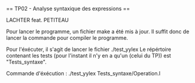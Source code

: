  == TP02 - Analyse syntaxique des expressions ==
 
LACHTER feat. PETITEAU

Pour lancer le programme, un fichier make a été mis à jour.
Il suffit donc de lancer la commande pour compiler le programme.

Pour l'éxécuter, il s'agit de lancer le fichier ./test_yylex
Le répértoire contenant les tests (pour l'instant il n'y en a qu'un (celui du TP))
  est "Tests_syntaxe".
  
Commande d'éxécution : ./test_yylex Tests_syntaxe/Operation.l